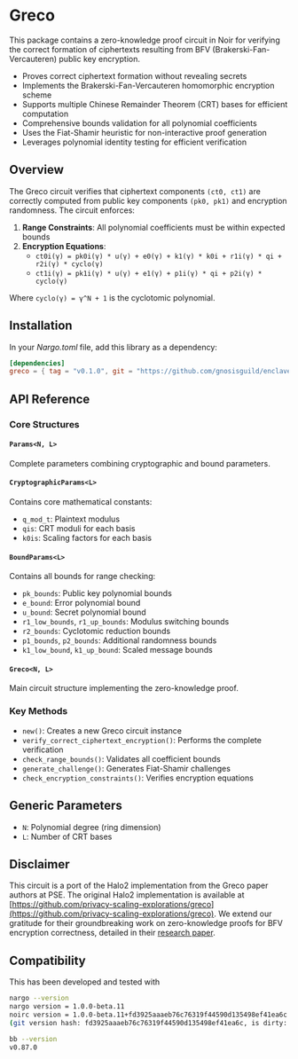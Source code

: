 # Greco

This package contains a zero-knowledge proof circuit in Noir for verifying the correct formation of ciphertexts resulting from BFV (Brakerski-Fan-Vercauteren) public key encryption.

- Proves correct ciphertext formation without revealing secrets
- Implements the Brakerski-Fan-Vercauteren homomorphic encryption scheme
- Supports multiple Chinese Remainder Theorem (CRT) bases for efficient computation
- Comprehensive bounds validation for all polynomial coefficients
- Uses the Fiat-Shamir heuristic for non-interactive proof generation
- Leverages polynomial identity testing for efficient verification

## Overview

The Greco circuit verifies that ciphertext components `(ct0, ct1)` are correctly computed from public key components `(pk0, pk1)` and encryption randomness. The circuit enforces:

1. **Range Constraints**: All polynomial coefficients must be within expected bounds
2. **Encryption Equations**:
   - `ct0i(γ) = pk0i(γ) * u(γ) + e0(γ) + k1(γ) * k0i + r1i(γ) * qi + r2i(γ) * cyclo(γ)`
   - `ct1i(γ) = pk1i(γ) * u(γ) + e1(γ) + p1i(γ) * qi + p2i(γ) * cyclo(γ)`

Where `cyclo(γ) = γ^N + 1` is the cyclotomic polynomial.

## Installation

In your _Nargo.toml_ file, add this library as a dependency:

```toml
[dependencies]
greco = { tag = "v0.1.0", git = "https://github.com/gnosisguild/enclave", directory = "packages/circuits/crates/libs/greco"}
```

## API Reference

### Core Structures

#### `Params<N, L>`

Complete parameters combining cryptographic and bound parameters.

#### `CryptographicParams<L>`

Contains core mathematical constants:

- `q_mod_t`: Plaintext modulus
- `qis`: CRT moduli for each basis
- `k0is`: Scaling factors for each basis

#### `BoundParams<L>`

Contains all bounds for range checking:

- `pk_bounds`: Public key polynomial bounds
- `e_bound`: Error polynomial bound
- `u_bound`: Secret polynomial bound
- `r1_low_bounds`, `r1_up_bounds`: Modulus switching bounds
- `r2_bounds`: Cyclotomic reduction bounds
- `p1_bounds`, `p2_bounds`: Additional randomness bounds
- `k1_low_bound`, `k1_up_bound`: Scaled message bounds

#### `Greco<N, L>`

Main circuit structure implementing the zero-knowledge proof.

### Key Methods

- `new()`: Creates a new Greco circuit instance
- `verify_correct_ciphertext_encryption()`: Performs the complete verification
- `check_range_bounds()`: Validates all coefficient bounds
- `generate_challenge()`: Generates Fiat-Shamir challenges
- `check_encryption_constraints()`: Verifies encryption equations

## Generic Parameters

- `N`: Polynomial degree (ring dimension)
- `L`: Number of CRT bases

## Disclaimer

This circuit is a port of the Halo2 implementation from the Greco paper authors at PSE. The original Halo2 implementation is available at [https://github.com/privacy-scaling-explorations/greco](https://github.com/privacy-scaling-explorations/greco). We extend our gratitude for their groundbreaking work on zero-knowledge proofs for BFV encryption correctness, detailed in their [research paper](https://eprint.iacr.org/2024/594).

## Compatibility

This has been developed and tested with

```bash
nargo --version
nargo version = 1.0.0-beta.11
noirc version = 1.0.0-beta.11+fd3925aaaeb76c76319f44590d135498ef41ea6c
(git version hash: fd3925aaaeb76c76319f44590d135498ef41ea6c, is dirty: false)
```

```bash
bb --version
v0.87.0
```
